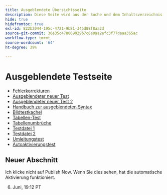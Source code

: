```yaml
---
title: Ausgeblendete Übersichtsseite
description: Diese Seite wird aus der Suche und dem Inhaltsverzeichnis ausgeblendet.
hide: true
hidefromtoc: true
exl-id: 822b2044-195c-4721-9b81-345d88f8aa2d
source-git-commit: 36e35c478069929b7c6a0aa2efc3f77daaa365ac
workflow-type: tm+mt
source-wordcount: '64'
ht-degree: 39%

---
```


# Ausgeblendete Testseite

+ [Fehlerkorrekturen](hidden/bug-fixes.md)
+ [Ausgeblendeter neuer Test](hidden-new-test.md)
+ [Ausgeblendeter neuer Test 2](hidden-new-test-2.md)
+ [Handbuch zur ausgeblendeten Syntax](hidden/syntax-style-guide.md)
+ [Bildtestkachel](hidden/test-page.md)
+ [Tabellen-Test](hidden/tables.md)
+ [Tabellenumbrüche](hidden/table-breaks.md)
+ [Testdatei 1](hidden/note-test.md)
+ [Testdatei 2](hidden-test.md)
+ [Umleitungstest](hidden/test-redirection.md)
+ [Autoaktivierungstest](hidden/autoactivate.md)

## Neuer Abschnitt

Ich klicke nicht auf Publish Now. Wenn Sie dies sehen, hat die automatische Aktivierung funktioniert.

6. Juni, 19:12 PT
